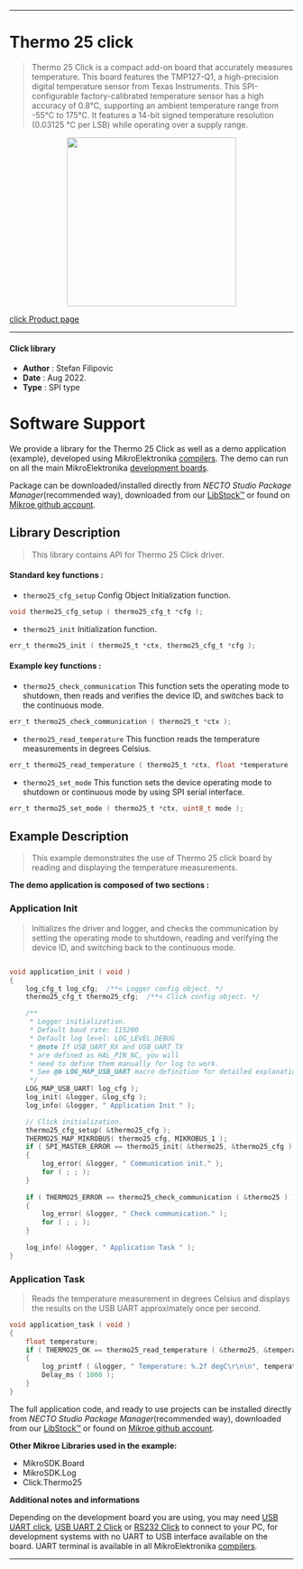 
---
# Thermo 25 click

> Thermo 25 Click is a compact add-on board that accurately measures temperature. This board features the TMP127-Q1, a high-precision digital temperature sensor from Texas Instruments. This SPI-configurable factory-calibrated temperature sensor has a high accuracy of 0.8°C, supporting an ambient temperature range from -55°C to 175°C. It features a 14-bit signed temperature resolution (0.03125 °C per LSB) while operating over a supply range.

<p align="center">
  <img src="https://download.mikroe.com/images/click_for_ide/thermo25_click.png" height=300px>
</p>

[click Product page](https://www.mikroe.com/thermo-25-click)

---


#### Click library

- **Author**        : Stefan Filipovic
- **Date**          : Aug 2022.
- **Type**          : SPI type


# Software Support

We provide a library for the Thermo 25 Click
as well as a demo application (example), developed using MikroElektronika
[compilers](https://www.mikroe.com/necto-studio).
The demo can run on all the main MikroElektronika [development boards](https://www.mikroe.com/development-boards).

Package can be downloaded/installed directly from *NECTO Studio Package Manager*(recommended way), downloaded from our [LibStock&trade;](https://libstock.mikroe.com) or found on [Mikroe github account](https://github.com/MikroElektronika/mikrosdk_click_v2/tree/master/clicks).

## Library Description

> This library contains API for Thermo 25 Click driver.

#### Standard key functions :

- `thermo25_cfg_setup` Config Object Initialization function.
```c
void thermo25_cfg_setup ( thermo25_cfg_t *cfg );
```

- `thermo25_init` Initialization function.
```c
err_t thermo25_init ( thermo25_t *ctx, thermo25_cfg_t *cfg );
```

#### Example key functions :

- `thermo25_check_communication` This function sets the operating mode to shutdown, then reads and verifies the device ID, and switches back to the continuous mode.
```c
err_t thermo25_check_communication ( thermo25_t *ctx );
```

- `thermo25_read_temperature` This function reads the temperature measurements in degrees Celsius.
```c
err_t thermo25_read_temperature ( thermo25_t *ctx, float *temperature );
```

- `thermo25_set_mode` This function sets the device operating mode to shutdown or continuous mode by using SPI serial interface.
```c
err_t thermo25_set_mode ( thermo25_t *ctx, uint8_t mode );
```

## Example Description

> This example demonstrates the use of Thermo 25 click board by reading and displaying the temperature measurements.

**The demo application is composed of two sections :**

### Application Init

> Initializes the driver and logger, and checks the communication by setting the operating mode to shutdown, reading and verifying the device ID, and switching back to the continuous mode.

```c

void application_init ( void )
{
    log_cfg_t log_cfg;  /**< Logger config object. */
    thermo25_cfg_t thermo25_cfg;  /**< Click config object. */

    /** 
     * Logger initialization.
     * Default baud rate: 115200
     * Default log level: LOG_LEVEL_DEBUG
     * @note If USB_UART_RX and USB_UART_TX 
     * are defined as HAL_PIN_NC, you will 
     * need to define them manually for log to work. 
     * See @b LOG_MAP_USB_UART macro definition for detailed explanation.
     */
    LOG_MAP_USB_UART( log_cfg );
    log_init( &logger, &log_cfg );
    log_info( &logger, " Application Init " );

    // Click initialization.
    thermo25_cfg_setup( &thermo25_cfg );
    THERMO25_MAP_MIKROBUS( thermo25_cfg, MIKROBUS_1 );
    if ( SPI_MASTER_ERROR == thermo25_init( &thermo25, &thermo25_cfg ) )
    {
        log_error( &logger, " Communication init." );
        for ( ; ; );
    }
    
    if ( THERMO25_ERROR == thermo25_check_communication ( &thermo25 ) )
    {
        log_error( &logger, " Check communication." );
        for ( ; ; );
    }
    
    log_info( &logger, " Application Task " );
}

```

### Application Task

> Reads the temperature measurement in degrees Celsius and displays the results on the USB UART approximately once per second.

```c
void application_task ( void )
{
    float temperature;
    if ( THERMO25_OK == thermo25_read_temperature ( &thermo25, &temperature ) )
    {
        log_printf ( &logger, " Temperature: %.2f degC\r\n\n", temperature );
        Delay_ms ( 1000 );
    }
}
```

The full application code, and ready to use projects can be installed directly from *NECTO Studio Package Manager*(recommended way), downloaded from our [LibStock&trade;](https://libstock.mikroe.com) or found on [Mikroe github account](https://github.com/MikroElektronika/mikrosdk_click_v2/tree/master/clicks).

**Other Mikroe Libraries used in the example:**

- MikroSDK.Board
- MikroSDK.Log
- Click.Thermo25

**Additional notes and informations**

Depending on the development board you are using, you may need
[USB UART click](https://www.mikroe.com/usb-uart-click),
[USB UART 2 Click](https://www.mikroe.com/usb-uart-2-click) or
[RS232 Click](https://www.mikroe.com/rs232-click) to connect to your PC, for
development systems with no UART to USB interface available on the board. UART
terminal is available in all MikroElektronika
[compilers](https://shop.mikroe.com/compilers).

---
